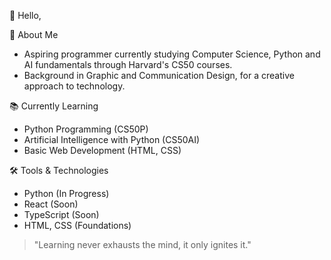 👋 Hello,

🚀 About Me
- Aspiring programmer currently studying Computer Science, Python and AI fundamentals through Harvard's CS50 courses.
- Background in Graphic and Communication Design, for a creative approach to technology.

📚 Currently Learning
- Python Programming (CS50P)
- Artificial Intelligence with Python (CS50AI)
- Basic Web Development (HTML, CSS)

🛠️ Tools & Technologies
- Python (In Progress)
- React (Soon)
- TypeScript (Soon)
- HTML, CSS (Foundations)

> "Learning never exhausts the mind, it only ignites it."

